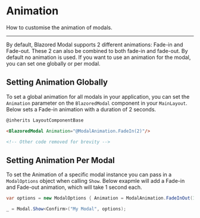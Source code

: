# Animation
How to customise the animation of modals.

---

By default, Blazored Modal supports 2 different animations: Fade-in and Fade-out. These 2 can also be combined to both fade-in and fade-out. By default no animation is used. If you want to use an animation for the modal, you can set one globally or per modal. 

## Setting Animation Globally

To set a global animation for all modals in your application, you can set the `Animation` parameter on the `BlazoredModal` component in your `MainLayout`. Below sets a Fade-in animation with a duration of 2 seconds.

```html
@inherits LayoutComponentBase

<BlazoredModal Animation="@ModalAnimation.FadeIn(2)"/>

<!-- Other code removed for brevity -->
```

## Setting Animation Per Modal

To set the Animation of a specific modal instance you can pass in a `ModalOptions` object when calling `Show`. Below exapmle will add a Fade-in and Fade-out animation, which will take 1 second each.

```csharp
var options = new ModalOptions { Animation = ModalAnimation.FadeInOut(1)};

_ = Modal.Show<Confirm>("My Modal", options);
```

